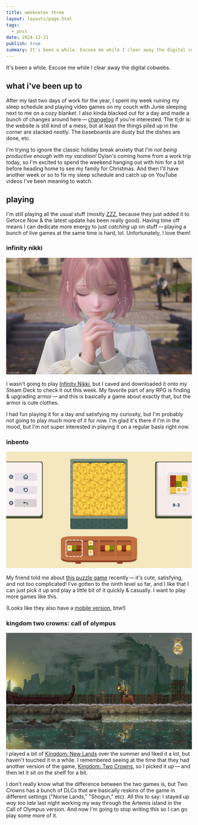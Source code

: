 ```yaml
---
title: weeknotes three
layout: layouts/page.html
tags:
  - post
date: 2024-12-21
publish: true
summary: It's been a while. Excuse me while I clear away the digital cobwebs.
---
```

It's been a while. Excuse me while I clear away the digital cobwebs.

## what i've been up to
After my last two days of work for the year, I spent my week ruining my sleep schedule and playing video games on my couch with Junie sleeping next to me on a cozy blanket. I also kinda blacked out for a day and made a bunch of changes around here — [changelog](/log) if you're interested. The tl;dr is: the website is still kind of a mess, but at least the things piled up in the corner are stacked *neatly.* The baseboards are dusty but the dishes are done, etc.

I'm trying to ignore the classic holiday break anxiety that *I'm not being productive enough with my vacation!* Dylan's coming home from a work trip today, so I'm excited to spend the weekend hanging out with him for a bit before heading home to see my family for Christmas. And then I'll have another week or so to fix my sleep schedule and catch up on YouTube videos I've been meaning to watch.

## playing
I'm still playing all the usual stuff (mostly [ZZZ](/shelf/games/zzz/), because they just added it to Geforce Now & the latest update has been really good). Having time off means I can dedicate more energy to just *catching up* on stuff — playing a bunch of live games at the same time is hard, lol. Unfortunately, I love them!

### infinity nikki
![screenshot from infinity nikki](./photos/infinitynikki.jpeg)

I wasn't going to play [Infinity Nikki](/shelf/games/infinity-nikki), but I caved and downloaded it onto my Steam Deck to check it out this week. My favorite part of any RPG is finding & upgrading armor — and this is basically a game about exactly that, but the armor is cute clothes. 

I had fun playing it for a day and satisfying my curiosity, but I'm probably not going to play much more of it for now. I'm glad it's there if I'm in the mood, but I'm not super interested in playing it on a regular basis right now.

### inbento
![screenshot from inbento](./photos/inbento.jpeg)

My friend told me about [this puzzle game](https://store.steampowered.com/app/1567440/inbento/) recently — it's cute, satisfying, and not too complicated! I've gotten to the ninth level so far, and I like that I can just pick it up and play a little bit of it quickly & casually. I want to play more games like this.

(Looks like they also have a [mobile version](https://apps.apple.com/us/app/crunchyroll-inbento/id6457262278), btw!)

### kingdom two crowns: call of olympus
![screenshot from kingdom two crowns call of olympus](./photos/twocrowns.jpeg)
I played a bit of [Kingdom: New Lands](https://store.steampowered.com/app/496300/Kingdom_New_Lands/) over the summer and liked it a lot, but haven't touched it in a while. I remembered seeing at the time that they had another version of the game, [Kingdom: Two Crowns](https://store.steampowered.com/app/701160/Kingdom_Two_Crowns/), so I picked it up — and then let it sit on the shelf for a bit.

I don't really know what the difference between the two games is, but Two Crowns has a bunch of DLCs that are basically reskins of the game in different settings ("Norse Lands," "Shogun," etc). All this to say: I stayed up *way too late* last night working my way through the Artemis island in the Call of Olympus version. And now I'm going to stop writing this so I can go play some more of it.